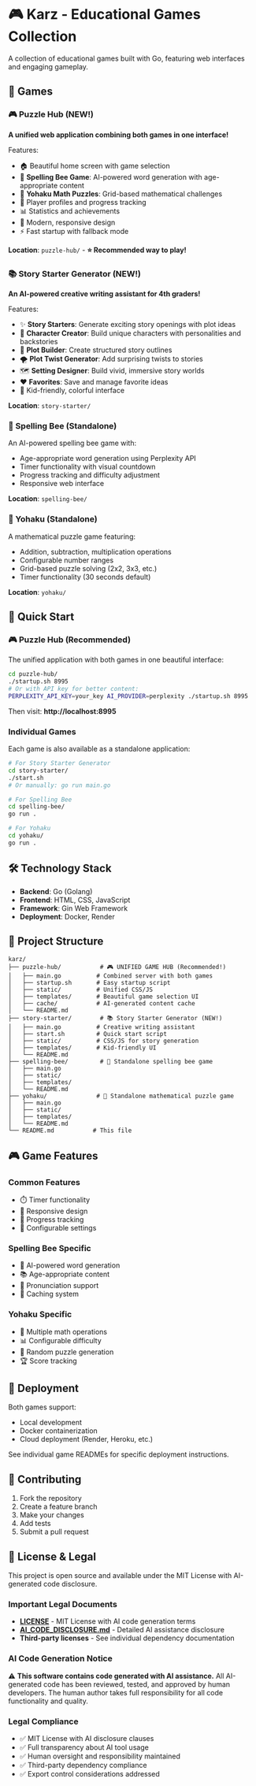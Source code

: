 # 🎮 Karz - Educational Games Collection

A collection of educational games built with Go, featuring web interfaces and engaging gameplay.

## 🎯 Games

### 🎮 Puzzle Hub (NEW!)
**A unified web application combining both games in one interface!**

Features:
- 🏠 Beautiful home screen with game selection
- 🐝 **Spelling Bee Game**: AI-powered word generation with age-appropriate content
- 🧮 **Yohaku Math Puzzles**: Grid-based mathematical challenges
- 👤 Player profiles and progress tracking
- 📊 Statistics and achievements
- 🎨 Modern, responsive design
- ⚡ Fast startup with fallback mode

**Location**: `puzzle-hub/` - **⭐ Recommended way to play!**

### 📚 Story Starter Generator (NEW!)
**An AI-powered creative writing assistant for 4th graders!**

Features:
- ✨ **Story Starters**: Generate exciting story openings with plot ideas
- 👤 **Character Creator**: Build unique characters with personalities and backstories
- 📖 **Plot Builder**: Create structured story outlines
- 🌪️ **Plot Twist Generator**: Add surprising twists to stories
- 🗺️ **Setting Designer**: Build vivid, immersive story worlds
- ❤️ **Favorites**: Save and manage favorite ideas
- 🎨 Kid-friendly, colorful interface

**Location**: `story-starter/`

### 🐝 Spelling Bee (Standalone)
An AI-powered spelling bee game with:
- Age-appropriate word generation using Perplexity API
- Timer functionality with visual countdown
- Progress tracking and difficulty adjustment
- Responsive web interface

**Location**: `spelling-bee/`

### 🧮 Yohaku (Standalone)
A mathematical puzzle game featuring:
- Addition, subtraction, multiplication operations
- Configurable number ranges
- Grid-based puzzle solving (2x2, 3x3, etc.)
- Timer functionality (30 seconds default)

**Location**: `yohaku/`

## 🚀 Quick Start

### 🎮 Puzzle Hub (Recommended)
The unified application with both games in one beautiful interface:

```bash
cd puzzle-hub/
./startup.sh 8995
# Or with API key for better content:
PERPLEXITY_API_KEY=your_key AI_PROVIDER=perplexity ./startup.sh 8995
```

Then visit: **http://localhost:8995**

### Individual Games
Each game is also available as a standalone application:

```bash
# For Story Starter Generator
cd story-starter/
./start.sh
# Or manually: go run main.go

# For Spelling Bee
cd spelling-bee/
go run .

# For Yohaku
cd yohaku/
go run .
```

## 🛠️ Technology Stack

- **Backend**: Go (Golang)
- **Frontend**: HTML, CSS, JavaScript
- **Framework**: Gin Web Framework
- **Deployment**: Docker, Render

## 📁 Project Structure

```
karz/
├── puzzle-hub/           # 🎮 UNIFIED GAME HUB (Recommended!)
│   ├── main.go          # Combined server with both games
│   ├── startup.sh       # Easy startup script
│   ├── static/          # Unified CSS/JS
│   ├── templates/       # Beautiful game selection UI
│   ├── cache/           # AI-generated content cache
│   └── README.md
├── story-starter/        # 📚 Story Starter Generator (NEW!)
│   ├── main.go          # Creative writing assistant
│   ├── start.sh         # Quick start script
│   ├── static/          # CSS/JS for story generation
│   ├── templates/       # Kid-friendly UI
│   └── README.md
├── spelling-bee/         # 🐝 Standalone spelling bee game
│   ├── main.go
│   ├── static/
│   ├── templates/
│   └── README.md
├── yohaku/              # 🧮 Standalone mathematical puzzle game
│   ├── main.go
│   ├── static/
│   ├── templates/
│   └── README.md
└── README.md           # This file
```

## 🎮 Game Features

### Common Features
- ⏱️ Timer functionality
- 📱 Responsive design
- 🎯 Progress tracking
- 🔧 Configurable settings

### Spelling Bee Specific
- 🤖 AI-powered word generation
- 📚 Age-appropriate content
- 🎵 Pronunciation support
- 💾 Caching system

### Yohaku Specific
- 🧮 Multiple math operations
- 📊 Configurable difficulty
- 🎲 Random puzzle generation
- 🏆 Score tracking

## 🚀 Deployment

Both games support:
- Local development
- Docker containerization
- Cloud deployment (Render, Heroku, etc.)

See individual game READMEs for specific deployment instructions.

## 🤝 Contributing

1. Fork the repository
2. Create a feature branch
3. Make your changes
4. Add tests
5. Submit a pull request

## 📝 License & Legal

This project is open source and available under the MIT License with AI-generated code disclosure.

### Important Legal Documents
- **[LICENSE](LICENSE)** - MIT License with AI code generation terms
- **[AI_CODE_DISCLOSURE.md](AI_CODE_DISCLOSURE.md)** - Detailed AI assistance disclosure
- **Third-party licenses** - See individual dependency documentation

### AI Code Generation Notice
⚠️ **This software contains code generated with AI assistance.** All AI-generated code has been reviewed, tested, and approved by human developers. The human author takes full responsibility for all code functionality and quality.

### Legal Compliance
- ✅ MIT License with AI disclosure clauses
- ✅ Full transparency about AI tool usage
- ✅ Human oversight and responsibility maintained
- ✅ Third-party dependency compliance
- ✅ Export control considerations addressed
